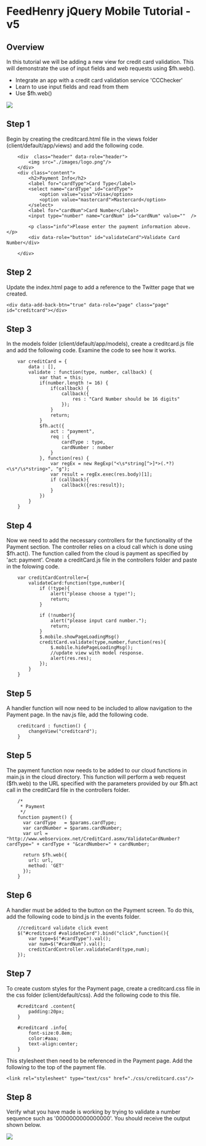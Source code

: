# FeedHenry jQuery Mobile Tutorial - v5

## Overview
In this tutorial we will be adding a new view for credit card validation. This will demonstrate the use of input fields and web requests using $fh.web().

* Integrate an app with a credit card validation service 'CCChecker'
* Learn to use input fields and read from them
* Use $fh.web()

![](https://github.com/feedhenry/FH-Training-App-JQM/raw/master/docs/CreditCard.png)

## Step 1
Begin by creating the creditcard.html file in the views folder (client/default/app/views) and add the following code.

		<div  class="header" data-role="header">
			<img src="./images/logo.png"/>
		</div>
		<div class="content">
			<h2>Payment Info</h2>
			<label for="cardType">Card Type</label>
			<select name="cardType" id="cardType">
				<option value="visa">Visa</option>
				<option value="mastercard">Mastercard</option>
			</select>
			<label for="cardNum">Card Number</label>
			<input type="number" name="cardNum" id="cardNum" value=""  />
			
			<p class="info">Please enter the payment information above.</p>
			<div data-role="button" id="validateCard">Validate Card Number</div>
			
		</div>


## Step 2
Update the index.html page to add a reference to the Twitter page that we created.

`<div data-add-back-btn="true" data-role="page" class="page" id="creditcard"></div>`


## Step 3
In the models folder (client/default/app/models), create a creditcard.js file and add the following code. Examine the code to see how it works.

		var creditCard = {
			data : [],
			validate : function(type, number, callback) {
				var that = this;
				if(number.length != 16) {
					if(callback) {
						callback({
							res : "Card Number should be 16 digits"
						});
					}
					return;
				}
				$fh.act({
					act : "payment",
					req : {
						cardType : type,
						cardNumber : number
					}
				}, function(res) {
					var regEx = new RegExp("<\s*string[^>]*>(.*?)<\s*/\s*string>", "g");
					var result = regEx.exec(res.body)[1];
					if (callback){
						callback({res:result});
					}
				})
			}
		}


## Step 4
Now we need to add the necessary controllers for the functionality of the Payment section. The controller relies on a cloud call which is done using $fh.act(). The function called from the cloud is payment as specified by 'act: payment'. Create a creditCard.js file in the controllers folder and paste in the folowing code.

		var creditCardController={
			validateCard:function(type,number){
				if (!type){
					alert("please choose a type!");
					return;
				}
				
				if (!number){
					alert("please input card number.");
					return;
				}
				$.mobile.showPageLoadingMsg()
				creditCard.validate(type,number,function(res){
					$.mobile.hidePageLoadingMsg();
					//update view with model response.
					alert(res.res);
				});
			}
		}

## Step 5
A handler function will now need to be included to allow navigation to the Payment page. In the nav.js file, add the following code.

		creditcard : function() {
			changeView("creditcard");
		}


## Step 5
The payment function now needs to be added to our cloud functions in main.js in the cloud directory. This function will perform a web request ($fh.web) to the URL specified with the parameters provided by our $fh.act call in the creditCard file in the controllers folder.

		/*
		 * Payment
		 */ 
		function payment() {
		  var cardType   = $params.cardType;
		  var cardNumber = $params.cardNumber;
		  var url = "http://www.webservicex.net/CreditCard.asmx/ValidateCardNumber?cardType=" + cardType + "&cardNumber=" + cardNumber;

		  return $fh.web({
		    url: url,
		    method: 'GET'
		  });
		}


## Step 6
A handler must be added to the button on the Payment screen. To do this, add the following code to bind.js in the events folder.

		//creditcard validate click event
		$("#creditcard #validateCard").bind("click",function(){
			var type=$("#cardType").val();
			var num=$("#cardNum").val();
			creditCardController.validateCard(type,num);
		});


## Step 7
To create custom styles for the Payment page, create a creditcard.css file in the css folder (client/default/css). Add the following code to this file.

		#creditcard .content{
			padding:20px;
		}

		#creditcard .info{
			font-size:0.8em;
			color:#aaa;
			text-align:center;
		}

This stylesheet then need to be referenced in the Payment page. Add the following to the top of the payment file.

`<link rel="stylesheet" type="text/css" href="./css/creditcard.css"/>`


## Step 8
Verify what you have made is working by trying to validate a number sequence such as '0000000000000000'. You should receive the output shown below.

![](https://github.com/feedhenry/FH-Training-App-JQM/raw/master/docs/CreditCardCall.png)




